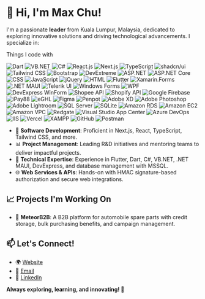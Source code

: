 # 👋 Hi, I'm Max Chu!

I'm a passionate **leader** from Kuala Lumpur, Malaysia, dedicated to exploring innovative solutions and driving technological advancements. I specialize in:

Things I code with

![Dart](https://img.shields.io/badge/Dart-0175C2?style=for-the-badge&logo=dart&logoColor=white)
![VB.NET](https://img.shields.io/badge/VB.NET-512BD4?style=for-the-badge&logo=.net&logoColor=white)
![C#](https://img.shields.io/badge/C%23-239120?style=for-the-badge&logo=.net&logoColor=white)
![React.js](https://img.shields.io/badge/React-61DAFB?style=for-the-badge&logo=react&logoColor=black)
![Next.js](https://img.shields.io/badge/Next.js-000000?style=for-the-badge&logo=nextdotjs&logoColor=white)
![TypeScript](https://img.shields.io/badge/TypeScript-3178C6?style=for-the-badge&logo=typescript&logoColor=white)
![shadcn/ui](https://img.shields.io/badge/shadcnui%2Fui-000000?style=for-the-badge)
![Tailwind CSS](https://img.shields.io/badge/Tailwind_CSS-38B2AC?style=for-the-badge&logo=tailwind-css&logoColor=white)
![Bootstrap](https://img.shields.io/badge/Bootstrap-563D7C?style=for-the-badge&logo=bootstrap&logoColor=white)
![DevExtreme](https://img.shields.io/badge/DevExtreme-00B3EE?style=for-the-badge)
![ASP.NET](https://img.shields.io/badge/ASP.NET-512BD4?style=for-the-badge&logo=.net&logoColor=white)
![ASP.NET Core](https://img.shields.io/badge/ASP.NET_Core-512BD4?style=for-the-badge&logo=.net&logoColor=white)
![CSS](https://img.shields.io/badge/CSS-1572B6?style=for-the-badge&logo=css3&logoColor=white)
![JavaScript](https://img.shields.io/badge/JavaScript-F7DF1E?style=for-the-badge&logo=javascript&logoColor=black)
![jQuery](https://img.shields.io/badge/jQuery-0769AD?style=for-the-badge&logo=jquery&logoColor=white)
![HTML](https://img.shields.io/badge/HTML5-E34F26?style=for-the-badge&logo=html5&logoColor=white)
![Flutter](https://img.shields.io/badge/Flutter-02569B?style=for-the-badge&logo=flutter&logoColor=white)
![Xamarin.Forms](https://img.shields.io/badge/Xamarin.Forms-3498DB?style=for-the-badge&logo=.net&logoColor=white)
![.NET MAUI](https://img.shields.io/badge/.NET_MAUI-512BD4?style=for-the-badge&logo=.net&logoColor=white)
![Telerik UI](https://img.shields.io/badge/Telerik_UI-512BD4?style=for-the-badge)
![Windows Forms](https://img.shields.io/badge/Windows%20Forms-0078D6?style=for-the-badge&logo=.net&logoColor=white)
![WPF](https://img.shields.io/badge/WPF-512BD4?style=for-the-badge&logo=.net)
![DevExpress WinForm](https://img.shields.io/badge/DevExpress_WinForm-FF6600?style=for-the-badge)
![Shopee API](https://img.shields.io/badge/Shopee_API-FF5722?style=for-the-badge)
![Shopify API](https://img.shields.io/badge/Shopify_API-7AB55C?style=for-the-badge&logo=shopify&logoColor=white)
![Google Firebase](https://img.shields.io/badge/Firebase-FFCA28?style=for-the-badge&logo=firebase&logoColor=black)
![iPay88](https://img.shields.io/badge/iPay88-FF5722?style=for-the-badge)
![eGHL](https://img.shields.io/badge/eGHL-FF5722?style=for-the-badge)
![Figma](https://img.shields.io/badge/Figma-F24E1E?style=for-the-badge&logo=figma&logoColor=white)
![Penpot](https://img.shields.io/badge/Penpot-00B2A9?style=for-the-badge)
![Adobe XD](https://img.shields.io/badge/Adobe_XD-FF61F6?style=for-the-badge&logo=adobexd&logoColor=white)
![Adobe Photoshop](https://img.shields.io/badge/Adobe_Photoshop-31A8FF?style=for-the-badge&logo=adobephotoshop&logoColor=white)
![Adobe Lightroom](https://img.shields.io/badge/Adobe_Lightroom-31A8FF?style=for-the-badge&logo=adobelightroom&logoColor=white)
![SQL Server](https://img.shields.io/badge/SQL_Server-CC2927?style=for-the-badge&logo=microsoftsqlserver&logoColor=white)
![SQLite](https://img.shields.io/badge/SQLite-003B57?style=for-the-badge&logo=sqlite&logoColor=white)
![Amazon RDS](https://img.shields.io/badge/Amazon_RDS-527FFF?style=for-the-badge&logo=amazonrds&logoColor=white)
![Amazon EC2](https://img.shields.io/badge/Amazon_EC2-FF9900?style=for-the-badge)
![Amazon VPC](https://img.shields.io/badge/Amazon_VPC-527FFF?style=for-the-badge)
![Redgate](https://img.shields.io/badge/Redgate-CC2927?style=for-the-badge)
![Visual Studio App Center](https://img.shields.io/badge/Visual_Studio_App_Center-512BD4?style=for-the-badge)
![Azure DevOps](https://img.shields.io/badge/Azure_DevOps-0078D7?style=for-the-badge&logo=azuredevops&logoColor=white)
![IIS](https://img.shields.io/badge/IIS-0078D7?style=for-the-badge)
![Vercel](https://img.shields.io/badge/Vercel-000000?style=for-the-badge&logo=vercel&logoColor=white)
![XAMPP](https://img.shields.io/badge/XAMPP-FB7A24?style=for-the-badge)
![GitHub](https://img.shields.io/badge/GitHub-181717?style=for-the-badge&logo=github&logoColor=white)
![Postman](https://img.shields.io/badge/Postman-FF6C37?style=for-the-badge&logo=postman&logoColor=white)

- 🚀 **Software Development**: Proficient in Next.js, React, TypeScript, Tailwind CSS, and more.
- 📊 **Project Management**: Leading R&D initiatives and mentoring teams to deliver impactful projects.
- 🔬 **Technical Expertise**: Experience in Flutter, Dart, C#, VB.NET, .NET MAUI, DevExpress, and database management with MSSQL.
- 🌐 **Web Services & APIs**: Hands-on with HMAC signature-based authorization and secure web integrations.

## 📈 Projects I'm Working On

- 🌟 **MeteorB2B**: A B2B platform for automobile spare parts with credit storage, bulk purchasing benefits, and campaign management.

## 📫 Let's Connect!

- 🌍 [Website](https://maxchu92-portfolio.vercel.app/)
- 📧 [Email](mailto:maxchu92@hotmail.com)
- 💼 [LinkedIn](https://www.linkedin.com/in/maxchu92/)

**Always exploring, learning, and innovating! 🚀**
